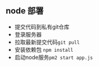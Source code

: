 ## node 部署
* 提交代码到私有git仓库
* 登录服务器
* 拉取最新提交代码`git pull`
* 安装依赖包 `npm install`
* 启动node服务`pm2 start app.js`
